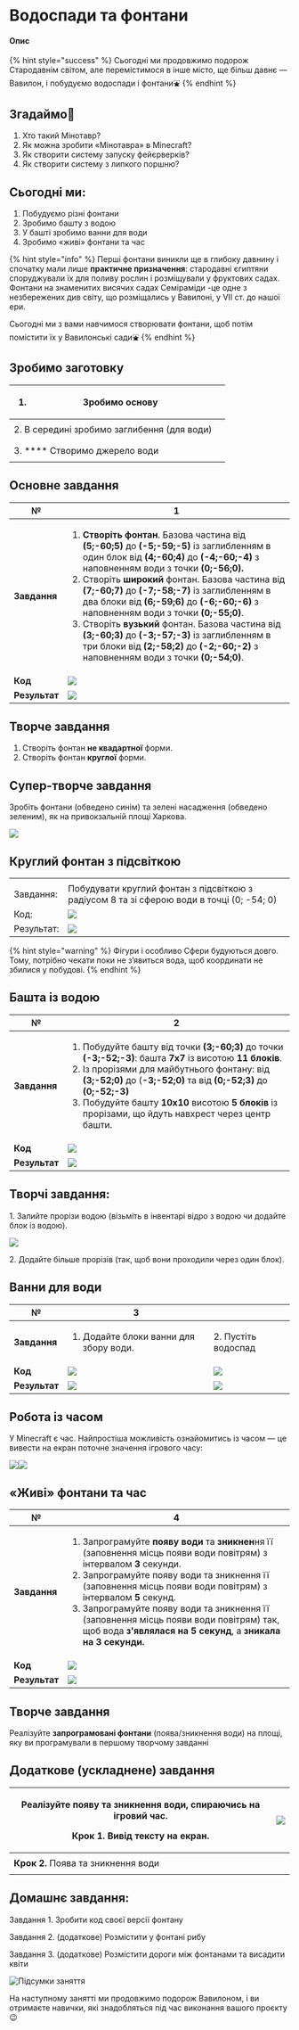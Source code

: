 # Водоспади та фонтани

#### Опис

{% hint style="success" %}
Сьогодні ми продовжимо подорож Стародавнім світом, але перемістимося в інше місто, ще більш давнє —  Вавилон, і побудуємо водоспади і фонтани⛲️
{% endhint %}

## Згадаймо🤔

1. Хто такий Мінотавр?
2. Як можна зробити «Мінотавра» в Minecraft?
3. Як створити систему запуску фейєрверків?
4. Як створити систему з липкого поршню?

## Сьогодні ми:

1. Побудуємо різні фонтани
2. Зробимо башту з водою
3. У башті зробимо ванни для води
4. Зробимо «живі» фонтани та час

{% hint style="info" %}
Перші фонтани виникли ще в глибоку давнину і спочатку мали лише **практичне призначення**: стародавні єгиптяни споруджували їх для поливу рослин і розміщували у фруктових садах. Фонтани на знаменитих висячих садах Семіраміди -це одне з незбережених див світу, що розміщались у Вавилоні, у VII ст. до нашої ери.&#x20;

Сьогодні ми з вами навчимося створювати фонтани, щоб потім помістити їх у Вавилонські сади⛲️
{% endhint %}

## **Зробимо заготовку**

| <ol><li>Зробимо основу</li></ol>            | <p><img src=".gitbook/assets/111.png" alt=""><br><img src=".gitbook/assets/image (7).png" alt=""></p>      |
| ------------------------------------------- | ---------------------------------------------------------------------------------------------------------- |
| 2. В середині зробимо заглибення (для води) | <p><img src=".gitbook/assets/112.png" alt=""><br><img src=".gitbook/assets/image (6).png" alt=""></p>      |
| 3. **** Створимо джерело води               | <p><img src=".gitbook/assets/113 (1).png" alt=""><br><img src=".gitbook/assets/image (17).png" alt=""></p> |

## Основне завдання

| **№**         | 1                                                                                                                                                                                                                                                                                                                                                                                                                                                                                                                                                                                                                                                                                                                                                                                                                                                              |
| ------------- | -------------------------------------------------------------------------------------------------------------------------------------------------------------------------------------------------------------------------------------------------------------------------------------------------------------------------------------------------------------------------------------------------------------------------------------------------------------------------------------------------------------------------------------------------------------------------------------------------------------------------------------------------------------------------------------------------------------------------------------------------------------------------------------------------------------------------------------------------------------- |
| **Завдання**  | <p></p><ol><li><strong>Створіть фонтан</strong>. Базова частина від <strong>(5;-60;5)</strong> до <strong>(-5;-59;-5)</strong> із заглибленням в один блок від <strong>(4;-60;4)</strong> до <strong>(-4;-60;-4)</strong> з наповненням води з точки <strong>(0;-56;0).</strong></li><li>Створіть <strong>широкий</strong> фонтан. Базова частина від <strong>(7;-60;7)</strong> до <strong>(-7;-58;-7)</strong> із заглибленням в два блоки від <strong>(6;-59;6)</strong> до <strong>(-6;-60;-6)</strong> з наповненням води з точки <strong>(0;-55;0)</strong>.</li><li>Створіть <strong>вузький</strong> фонтан. Базова частина від <strong>(3;-60;3)</strong> до <strong>(-3;-57;-3)</strong> із заглибленням в три блоки від <strong>(2;-58;2)</strong> до <strong>(-2;-60;-2)</strong> з наповненням води з точки <strong>(0;-54;0)</strong>.</li></ol> |
| **Код**       | ![](.gitbook/assets/113.png)                                                                                                                                                                                                                                                                                                                                                                                                                                                                                                                                                                                                                                                                                                                                                                                                                                   |
| **Результат** | ![](<.gitbook/assets/image (22).png>)                                                                                                                                                                                                                                                                                                                                                                                                                                                                                                                                                                                                                                                                                                                                                                                                                          |

## Творче завдання

1. Створіть фонтан **не квадартної** форми.
2. Створіть фонтан **круглої** форми.

## Супер-творче завдання

Зробіть фонтани (обведено синім) та зелені насадження (обведено зеленим), як на привокзальній площі Харкова.

![](<.gitbook/assets/image (18).png>)

## Круглий фонтан з підсвіткою

|            |                                                                                           |
| ---------- | ----------------------------------------------------------------------------------------- |
|            |                                                                                           |
| Завдання:  | Побудувати круглий фонтан з підсвіткою з радіусом 8 та зі сферою води в точці (0; -54; 0) |
| Код:       | ![](.gitbook/assets/122.png)                                                              |
| Результат: | ![](.gitbook/assets/121.png)                                                              |

{% hint style="warning" %}
Фігури і особливо Сфери будуються довго. Тому, потрібно чекати поки не з’явиться вода, щоб координати не збилися у побудові.
{% endhint %}

## Башта із водою

| **№**         | **2**                                                                                                                                                                                                                                                                                                                                                                                                                                                                                                    |
| ------------- | -------------------------------------------------------------------------------------------------------------------------------------------------------------------------------------------------------------------------------------------------------------------------------------------------------------------------------------------------------------------------------------------------------------------------------------------------------------------------------------------------------- |
| **Завдання**  | <p></p><ol><li>Побудуйте башту від точки <strong>(3;-60;3)</strong> до точки <strong>(-3;-52;-3)</strong>: башта <strong>7х7</strong> із висотою <strong>11 блоків</strong>. </li><li>Із прорізями для майбутнього фонтану: від <strong>(3;-52;0)</strong> до (<strong>-3;-52;0)</strong> та від <strong>(0;-52;3)</strong> до <strong>(0;-52;-3)</strong></li><li>Побудуйте башту <strong>10х10</strong> висотою <strong>5 блоків</strong> із прорізами, що йдуть навхрест через центр башти.</li></ol> |
| **Код**       | ![](.gitbook/assets/114.png)                                                                                                                                                                                                                                                                                                                                                                                                                                                                             |
| **Результат** | ![](<.gitbook/assets/image (9).png>)                                                                                                                                                                                                                                                                                                                                                                                                                                                                     |

## Творчі завдання:

1\. Залийте прорізи водою (візьміть в інвентарі відро з водою чи додайте блок із водою).

![](<.gitbook/assets/image (15).png>)

2\. Додайте більше прорізів (так, щоб вони проходили через один блок).

## Ванни для води

| **№**         | **3**                                                 |                                       |
| ------------- | ----------------------------------------------------- | ------------------------------------- |
| **Завдання**  | <ol><li>Додайте блоки ванни для збору води.</li></ol> | 2. Пустіть водоспад                   |
| **Код**       | ![](.gitbook/assets/115.png)                          | ![](.gitbook/assets/116.png)          |
| **Результат** | ![](<.gitbook/assets/image (12).png>)                 | ![](<.gitbook/assets/image (10).png>) |

## Робота із часом

У Minecraft є час. Найпростіша можливість ознайомитись із часом — це вивести на екран поточне значення ігрового часу:

![](<.gitbook/assets/image (23).png>)![](<.gitbook/assets/image (20).png>)

## «Живі» фонтани та час

| **№**         | **4**                                                                                                                                                                                                                                                                                                                                                                                                                                                                                                |
| ------------- | ---------------------------------------------------------------------------------------------------------------------------------------------------------------------------------------------------------------------------------------------------------------------------------------------------------------------------------------------------------------------------------------------------------------------------------------------------------------------------------------------------- |
| **Завдання**  | <ol><li>Запрограмуйте <strong>появу води</strong> та <strong>зникнен</strong>ня її (заповнення місць появи води повітрям) з інтервалом <strong>3</strong> секунди.</li><li>Запрограмуйте появу води та зникнення її (заповнення місць появи води повітрям) з інтервалом <strong>5</strong> секунд.</li><li>Запрограмуйте появу води та зникнення її (заповнення місць появи води повітрям) так, щоб вода <strong>з'являлася на 5 секунд</strong>, а <strong>зникала на 3 секунди.</strong></li></ol> |
| **Код**       | ![](.gitbook/assets/117.png)                                                                                                                                                                                                                                                                                                                                                                                                                                                                         |
| **Результат** | ![](.gitbook/assets/garden-animation02.gif)                                                                                                                                                                                                                                                                                                                                                                                                                                                          |

## Творче завдання

Реалізуйте **запрограмовані фонтани** (поява/зникнення води) на площі, яку ви програмували в першому творчому завданні

## Додаткове (ускладнене) завдання

| <p>Реалізуйте появу та зникнення води, спираючись на ігровий час. <br></p><p><strong>Крок 1.</strong> Вивід тексту на екран.</p> | ![](.gitbook/assets/118.png)                                                                    |
| -------------------------------------------------------------------------------------------------------------------------------- | ----------------------------------------------------------------------------------------------- |
| **Крок 2.** Поява та зникнення води                                                                                              | <p><img src=".gitbook/assets/119.png" alt=""><br><img src=".gitbook/assets/120.png" alt=""></p> |

## Домашнє завдання:

Завдання 1. Зробити код своєї версії фонтану

Завдання 2. (додаткове) Розмістити у фонтані рибу

Завдання 3. (додаткове) Розмістити дороги між фонтанами та висадити квіти

![Підсумки заняття](.gitbook/assets/image.png)

На наступному занятті ми продовжимо подорож Вавилоном, і ви отримаєте навички, які знадобляться під час виконання вашого проєкту😉
